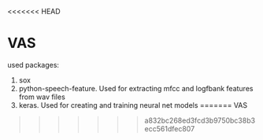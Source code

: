 <<<<<<< HEAD
# VAS

used packages:

1) sox
2) python-speech-feature. Used for extracting mfcc and logfbank features from wav files
3) keras. Used for creating and training neural net models
=======
VAS
>>>>>>> a832bc268ed3fcd3b9750bc38b3ecc561dfec807
